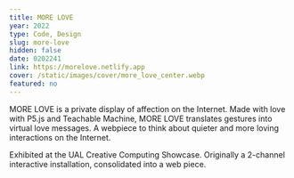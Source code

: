 ```yaml
---
title: MORE LOVE
year: 2022
type: Code, Design
slug: more-love
hidden: false
date: 0202241
link: https://morelove.netlify.app
cover: /static/images/cover/more_love_center.webp
featured: no
---
```


MORE LOVE is a private display of affection on the Internet. Made with love with P5.js and Teachable Machine, MORE LOVE translates gestures into virtual love messages. A webpiece to think about quieter and more loving interactions on the Internet.

Exhibited at the UAL Creative Computing Showcase. Originally a 2-channel interactive installation, consolidated into a web piece.